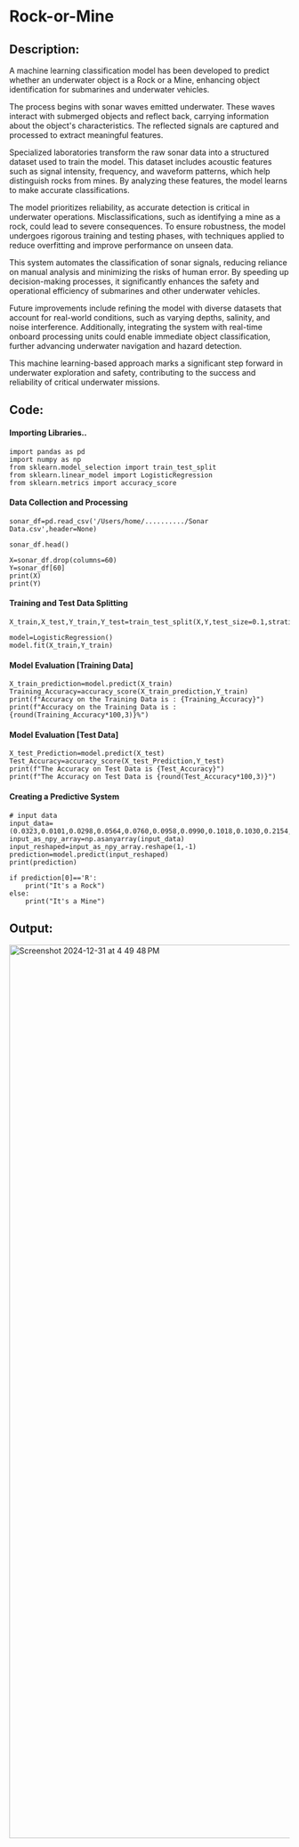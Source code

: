 # Rock-or-Mine
## Description:
A machine learning classification model has been developed to predict whether an underwater object is a Rock or a Mine, enhancing object identification for submarines and underwater vehicles.

The process begins with sonar waves emitted underwater. These waves interact with submerged objects and reflect back, carrying information about the object's characteristics. The reflected signals are captured and processed to extract meaningful features.

Specialized laboratories transform the raw sonar data into a structured dataset used to train the model. This dataset includes acoustic features such as signal intensity, frequency, and waveform patterns, which help distinguish rocks from mines. By analyzing these features, the model learns to make accurate classifications.

The model prioritizes reliability, as accurate detection is critical in underwater operations. Misclassifications, such as identifying a mine as a rock, could lead to severe consequences. To ensure robustness, the model undergoes rigorous training and testing phases, with techniques applied to reduce overfitting and improve performance on unseen data.

This system automates the classification of sonar signals, reducing reliance on manual analysis and minimizing the risks of human error. By speeding up decision-making processes, it significantly enhances the safety and operational efficiency of submarines and other underwater vehicles.

Future improvements include refining the model with diverse datasets that account for real-world conditions, such as varying depths, salinity, and noise interference. Additionally, integrating the system with real-time onboard processing units could enable immediate object classification, further advancing underwater navigation and hazard detection.

This machine learning-based approach marks a significant step forward in underwater exploration and safety, contributing to the success and reliability of critical underwater missions.
## Code:
#### Importing Libraries..
```
import pandas as pd
import numpy as np
from sklearn.model_selection import train_test_split
from sklearn.linear_model import LogisticRegression
from sklearn.metrics import accuracy_score
```
#### Data Collection and Processing
```
sonar_df=pd.read_csv('/Users/home/........../Sonar Data.csv',header=None)
```
```
sonar_df.head()
```
```
X=sonar_df.drop(columns=60)
Y=sonar_df[60]
print(X)
print(Y)
```
#### Training and Test Data Splitting
```
X_train,X_test,Y_train,Y_test=train_test_split(X,Y,test_size=0.1,stratify=Y,random_state=1)
```
```
model=LogisticRegression()
model.fit(X_train,Y_train)
```
#### Model Evaluation [Training Data]
```
X_train_prediction=model.predict(X_train)
Training_Accuracy=accuracy_score(X_train_prediction,Y_train)
print(f"Accuracy on the Training Data is : {Training_Accuracy}")
print(f"Accuracy on the Training Data is : {round(Training_Accuracy*100,3)}%")
```
#### Model Evaluation [Test Data]
```
X_test_Prediction=model.predict(X_test)
Test_Accuracy=accuracy_score(X_test_Prediction,Y_test)
print(f"The Accuracy on Test Data is {Test_Accuracy}")
print(f"The Accuracy on Test Data is {round(Test_Accuracy*100,3)}")
```
#### Creating a Predictive System
```
# input data
input_data=(0.0323,0.0101,0.0298,0.0564,0.0760,0.0958,0.0990,0.1018,0.1030,0.2154,0.3085,0.3425,0.2990,0.1402,0.1235,0.1534,0.1901,0.2429,0.2120,0.2395,0.3272,0.5949,0.8302,0.9045,0.9888,0.9912,0.9448,1.0000,0.9092,0.7412,0.7691,0.7117,0.5304,0.2131,0.0928,0.1297,0.1159,0.1226,0.1768,0.0345,0.1562,0.0824,0.1149,0.1694,0.0954,0.0080,0.0790,0.1255,0.0647,0.0179,0.0051,0.0061,0.0093,0.0135,0.0063,0.0063,0.0034,0.0032,0.0062,0.0067)
input_as_npy_array=np.asanyarray(input_data)
input_reshaped=input_as_npy_array.reshape(1,-1)
prediction=model.predict(input_reshaped)
print(prediction)

if prediction[0]=='R':
    print("It's a Rock")
else:
    print("It's a Mine")
```
## Output:
<img width="1606" alt="Screenshot 2024-12-31 at 4 49 48 PM" src="https://github.com/user-attachments/assets/06f54015-1eef-42f3-992a-bfbee2f9e422" />


